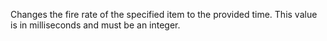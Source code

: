 Changes the fire rate of the specified item to the provided time. This value is in milliseconds and must be an integer.
